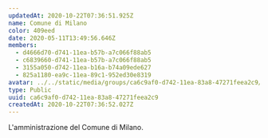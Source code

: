 ```yaml
---
updatedAt: 2020-10-22T07:36:51.925Z
name: Comune di Milano
color: 409eed
date: 2020-05-11T13:49:56.646Z
members:
  - d4666d70-d741-11ea-b57b-a7c066f88ab5
  - c6839660-d741-11ea-b57b-a7c066f88ab5
  - 3155a050-d742-11ea-b16a-b74a09ede627
  - 825a1180-ea9c-11ea-89c1-952ed30e8319
avatar: ../../static/media/groups/ca6c9af0-d742-11ea-83a8-47271feea2c9/comune-milano-logo.jpg
type: Public
uuid: ca6c9af0-d742-11ea-83a8-47271feea2c9
createdAt: 2020-10-22T07:36:52.027Z
---
```


L'amministrazione del Comune di Milano.